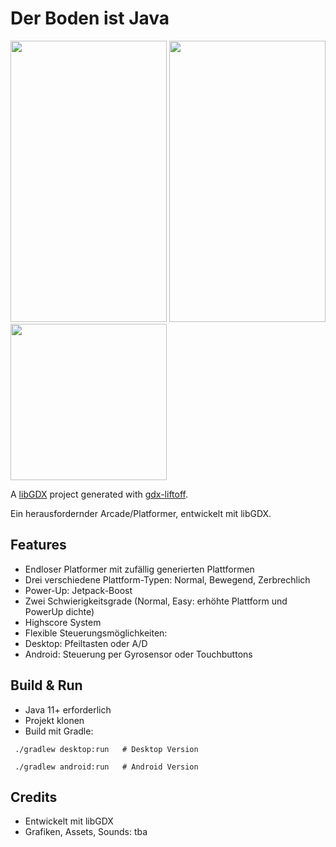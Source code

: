 # Der Boden ist Java
<img height="450" src="https://github.com/baconeGGs34/DBIJ/blob/main/assets/images/Screenshot%20Gameplay.png" width="250"/>
<img height="450" src="https://github.com/baconeGGs34/DBIJ/blob/main/assets/images/Screenshot%20Menu.png" width="250"/>
<img height="250" src="https://github.com/baconeGGs34/DBIJ/blob/main/assets/images/IntroImage.jpg" width="250"/>

A [libGDX](https://libgdx.com/) project generated with [gdx-liftoff](https://github.com/libgdx/gdx-liftoff).

Ein herausfordernder Arcade/Platformer, entwickelt mit libGDX.



## Features

- Endloser Platformer mit zufällig generierten Plattformen
- Drei verschiedene Plattform-Typen: Normal, Bewegend, Zerbrechlich
- Power-Up: Jetpack-Boost
- Zwei Schwierigkeitsgrade (Normal, Easy: erhöhte Plattform und PowerUp dichte)
- Highscore System
- Flexible Steuerungsmöglichkeiten:
- Desktop: Pfeiltasten oder A/D
- Android: Steuerung per Gyrosensor oder Touchbuttons

##  Build & Run

- Java 11+ erforderlich
- Projekt klonen
- Build mit Gradle:

` ./gradlew desktop:run   # Desktop Version`

` ./gradlew android:run   # Android Version`

## Credits

- Entwickelt mit libGDX
- Grafiken, Assets, Sounds: tba
